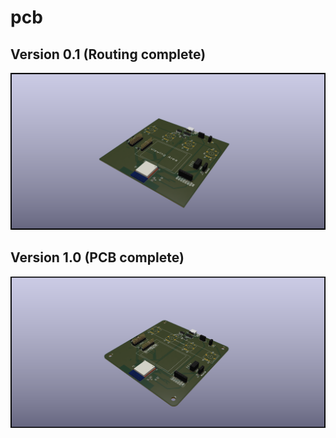 # pcb

## Version 0.1 (Routing complete)
![Image of version 0.1](obs-studio-controller-v0.1.png)

## Version 1.0 (PCB complete)
![Image of version 1.0](obs-studio-controller-v1.0.png)
